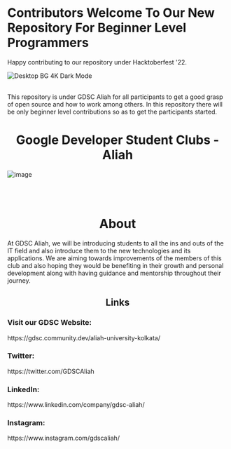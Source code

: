 # Contributors Welcome To Our New Repository For Beginner Level Programmers 
Happy contributing to our repository under Hacktoberfest '22.

![Desktop BG 4K Dark Mode](https://user-images.githubusercontent.com/83830134/194622720-c8e515d1-41e0-4dde-8860-9a1c5d28b7a0.png)

<br>
This repository is under GDSC Aliah for all participants to get a good grasp of open source and how to work among others. In this repository there will be only beginner level contributions so as to get the participants started.
<br>

<h1 align="center">Google Developer Student Clubs - Aliah</h1>

![image](https://res.cloudinary.com/startup-grind/image/upload/c_fill,dpr_2,f_auto,g_center,h_540,q_auto:good,w_720/v1/gcs/platform-data-dsc/chapter_photos/Aliah-University-Admission.jpg)


<br>
<br>

<h1 align="center">About</h1>

At GDSC Aliah, we will be introducing students to all the ins and outs of the IT field and also introduce them to the new technologies and its applications. We are aiming towards improvements of the members of this club and also hoping they would be benefiting in their growth and personal development along with having guidance and mentorship throughout their journey.

<h2 align="center">Links</h3>
<h3>Visit our GDSC Website: </h3>https://gdsc.community.dev/aliah-university-kolkata/
<h3>Twitter: </h3> https://twitter.com/GDSCAliah
<h3>LinkedIn: </h3> https://www.linkedin.com/company/gdsc-aliah/
<h3>Instagram: </h3>https://www.instagram.com/gdscaliah/
